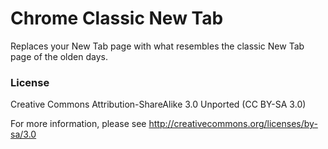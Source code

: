 # Chrome Classic New Tab

Replaces your New Tab page with what resembles the classic New Tab page of the olden days.

### License

Creative Commons Attribution-ShareAlike 3.0 Unported (CC BY-SA 3.0)

For more information, please see http://creativecommons.org/licenses/by-sa/3.0
